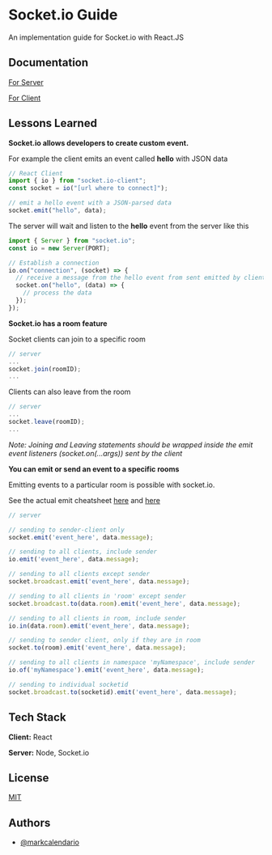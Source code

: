 
# Socket.io Guide

An implementation guide for Socket.io with React.JS


## Documentation

[For Server](https://socket.io/docs/v4/)

[For Client](https://socket.io/docs/v4/client-api/)


## Lessons Learned

**Socket.io allows developers to create custom event.**

For example the client emits an event called **hello** with JSON data

```javascript
// React Client
import { io } from "socket.io-client";
const socket = io("[url where to connect]");

// emit a hello event with a JSON-parsed data
socket.emit("hello", data);
```

The server will wait and listen to the **hello** event from the server like this

```javascript
import { Server } from "socket.io";
const io = new Server(PORT);

// Establish a connection
io.on("connection", (socket) => {
  // receive a message from the hello event from sent emitted by client
  socket.on("hello", (data) => {
    // process the data
  });
});
```

**Socket.io has a room feature**

Socket clients can join to a specific room
```javascript
// server
...
socket.join(roomID);
...
```

Clients can also leave from the room

```javascript
// server
...
socket.leave(roomID);
...
```
_Note: Joining and Leaving statements should be wrapped inside the emit event listeners (socket.on(...args)) sent by the client_

**You can emit or send an event to a specific rooms**

Emitting events to a particular room is possible with socket.io. 

See the actual emit cheatsheet [here](https://stackoverflow.com/a/10099325/15958428) and [here](https://socket.io/docs/v3/emit-cheatsheet/)

```javascript
// server

// sending to sender-client only
socket.emit('event_here', data.message);

// sending to all clients, include sender
io.emit('event_here', data.message);

// sending to all clients except sender
socket.broadcast.emit('event_here', data.message);

// sending to all clients in 'room' except sender
socket.broadcast.to(data.room).emit('event_here', data.message);

// sending to all clients in room, include sender
io.in(data.room).emit('event_here', data.message);

// sending to sender client, only if they are in room
socket.to(room).emit('event_here', data.message);

// sending to all clients in namespace 'myNamespace', include sender
io.of('myNamespace').emit('event_here', data.message);

// sending to individual socketid
socket.broadcast.to(socketid).emit('event_here', data.message);

```




## Tech Stack

**Client:** React

**Server:** Node, Socket.io


## License

[MIT](https://choosealicense.com/licenses/mit/)


## Authors

- [@markcalendario](https://www.github.com/markcalendario)

